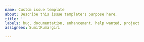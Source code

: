 ```yaml
---
name: Custom issue template
about: Describe this issue template's purpose here.
title: ''
labels: bug, documentation, enhancement, help wanted, project
assignees: SumitKumargiri

---
```



